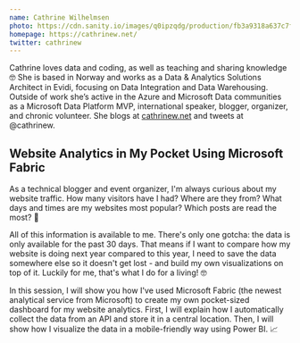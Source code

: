 ```yaml
---
name: Cathrine Wilhelmsen
photo: https://cdn.sanity.io/images/q0ipzqdg/production/fb3a9318a637c7fefcfc6830807827bf59d3f76b-1080x1080.png
homepage: https://cathrinew.net/
twitter: cathrinew
---
```


Cathrine loves data and coding, as well as teaching and sharing knowledge 🤓 She is based in Norway and works as a Data & Analytics Solutions Architect in Evidi, focusing on Data Integration and Data Warehousing. Outside of work she’s active in the Azure and Microsoft Data communities as a Microsoft Data Platform MVP, international speaker, blogger, organizer, and chronic volunteer. She blogs at [cathrinew.net](https://cathrinew.net/) and tweets at @cathrinew.

## Website Analytics in My Pocket Using Microsoft Fabric

As a technical blogger and event organizer, I'm always curious about my website traffic. How many visitors have I had? Where are they from? What days and times are my websites most popular? Which posts are read the most? 🤔

All of this information is available to me. There's only one gotcha: the data is only available for the past 30 days. That means if I want to compare how my website is doing next year compared to this year, I need to save the data somewhere else so it doesn't get lost - and build my own visualizations on top of it. Luckily for me, that's what I do for a living! 🤓

In this session, I will show you how I've used Microsoft Fabric (the newest analytical service from Microsoft) to create my own pocket-sized dashboard for my website analytics. First, I will explain how I automatically collect the data from an API and store it in a central location. Then, I will show how I visualize the data in a mobile-friendly way using Power BI. 📈

